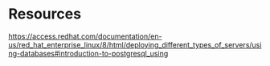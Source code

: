 # Resources

<https://access.redhat.com/documentation/en-us/red_hat_enterprise_linux/8/html/deploying_different_types_of_servers/using-databases#introduction-to-postgresql_using>